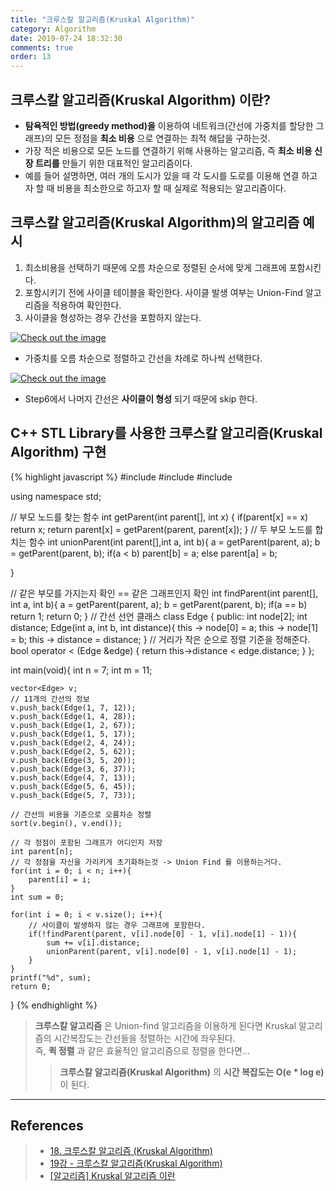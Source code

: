 ```yaml
---
title: "크루스칼 알고리즘(Kruskal Algorithm)"
category: Algorithm
date: 2019-07-24 18:32:30
comments: true
order: 13
---
```


## 크루스칼 알고리즘(Kruskal Algorithm) 이란?
* __탐욕적인 방법(greedy method)을__ 이용하여 네트워크(간선에 가중치를 할당한 그래프)의 모든 정점을 __최소 비용__ 으로 연결하는 최적 해답을 구하는것.
* 가장 적은 비용으로 모든 노드를 연결하기 위해 사용하는 알고리즘, 즉 __최소 비용 신장 트리를__ 만들기 위한 대표적인 알고리즘이다.
* 예를 들어 설명하면, 여러 개의 도시가 있을 때 각 도시를 도로를 이용해 연결 하고자 할 때 비용을 최소한으로 하고자 할 때 실제로 적용되는 알고리즘이다.

## 크루스칼 알고리즘(Kruskal Algorithm)의 알고리즘 예시
1. 최소비용을 선택하기 때문에 오름 차순으로 정렬된 순서에 맞게 그래프에 포함시킨다.
2. 포함시키기 전에 사이클 테이블을 확인한다. 사이클 발생 여부는 Union-Find 알고리즘을 적용하여 확인한다.
3. 사이클을 형성하는 경우 간선을 포함하지 않는다.

<a href="{{ site.baseurl }}{{ site.algorithm_img }}/kruskal1.JPG" data-lightbox="falcon9-large" data-title="Check out the image">
  <img src="{{ site.baseurl }}{{ site.algorithm_img }}/kruskal1.JPG" title="Check out the image">
</a>

* 가중치를 오름 차순으로 정렬하고 간선을 차례로 하나씩 선택한다.

<a href="{{ site.baseurl }}{{ site.algorithm_img }}/kruskal2.JPG" data-lightbox="falcon9-large" data-title="Check out the image">
  <img src="{{ site.baseurl }}{{ site.algorithm_img }}/kruskal2.JPG" title="Check out the image">
</a>

* Step6에서 나머지 간선은 __사이클이 형성__ 되기 때문에 skip 한다.


## C++ STL Library를 사용한 크루스칼 알고리즘(Kruskal Algorithm) 구현

{% highlight javascript %}
#include <iostream>
#include <vector>
#include <algorithm>

using namespace std;

// 부모 노드를 찾는 함수 
int getParent(int parent[], int x) {
	if(parent[x] == x) return x;
	return parent[x] = getParent(parent, parent[x]);
} 
// 두 부모 노드를 합치는 함수 
int unionParent(int parent[],int a, int b){
	a = getParent(parent, a);
	b = getParent(parent, b);
	if(a < b) parent[b] = a;
	else parent[a] = b;
	
}

// 같은 부모를 가지는지 확인 == 같은 그래프인지 확인 
int findParent(int parent[], int a, int b){
	a = getParent(parent, a);
	b = getParent(parent, b);
	if(a == b) return 1;
	return 0;
}
// 간선 선언 클래스 
class Edge {
	public:
		int node[2];
		int distance;
		Edge(int a, int b, int distance){
			this -> node[0] = a;
			this -> node[1] = b;
			this -> distance = distance;
		}
		// 거리가 작은 순으로 정렬 기준을 정해준다. 
		bool operator < (Edge &edge) {
			return this->distance < edge.distance;
		}
}; 

int main(void){
	int n = 7;
	int m = 11;
	
	vector<Edge> v;
	// 11개의 간선의 정보 
	v.push_back(Edge(1, 7, 12));
	v.push_back(Edge(1, 4, 28));
	v.push_back(Edge(1, 2, 67));
	v.push_back(Edge(1, 5, 17));
	v.push_back(Edge(2, 4, 24));
	v.push_back(Edge(2, 5, 62));
	v.push_back(Edge(3, 5, 20));
	v.push_back(Edge(3, 6, 37));
	v.push_back(Edge(4, 7, 13));
	v.push_back(Edge(5, 6, 45));
	v.push_back(Edge(5, 7, 73));
	
	// 간선의 비용을 기준으로 오름차순 정렬 
	sort(v.begin(), v.end());
	
	// 각 정점이 포함된 그래프가 어디인지 저장 
	int parent[n];
	// 각 정점을 자신을 가리키게 초기화하는것 -> Union Find 를 이용하는거다. 
	for(int i = 0; i < n; i++){
		parent[i] = i;
	}
	int sum = 0;
	
	for(int i = 0; i < v.size(); i++){
		// 사이클이 발생하지 않는 경우 그래프에 포함한다. 
		if(!findParent(parent, v[i].node[0] - 1, v[i].node[1] - 1)){
			sum += v[i].distance;
			unionParent(parent, v[i].node[0] - 1, v[i].node[1] - 1);
		}
	}
	printf("%d", sum);
	return 0;
}
{% endhighlight %}

> __크루스칼 알고리즘__ 은 Union-find 알고리즘을 이용하게 된다면 Kruskal 알고리즘의 시간복잡도는 간선들을 정렬하는 시간에 좌우된다.<br>
> 즉, __퀵 정렬__ 과 같은 효율적인 알고리즘으로 정렬을 한다면...
>> __크루스칼 알고리즘(Kruskal Algorithm)__ 의 __시간 복잡도는 O(e * log e)__ 이 된다.
<hr/>


## References
> * <a href="https://blog.naver.com/ndb796/221230994142">18. 크루스칼 알고리즘 (Kruskal Algorithm)<a>
> * <a href="https://www.youtube.com/watch?v=LQ3JHknGy8c&list=PLRx0vPvlEmdDHxCvAQS1_6XV4deOwfVrz&index=19">19강 - 크루스칼 알고리즘(Kruskal Algorithm)<a>
> * <a href="https://gmlwjd9405.github.io/2018/08/29/algorithm-kruskal-mst.html">[알고리즘] Kruskal 알고리즘 이란<a>

